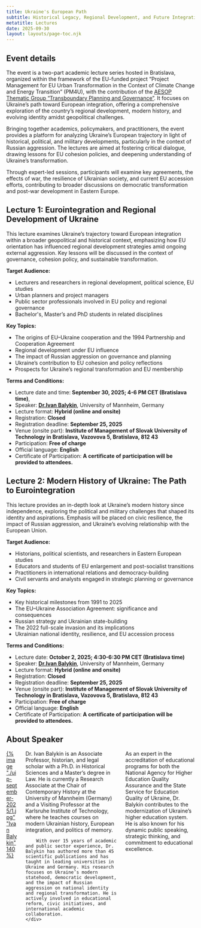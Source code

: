 ```yaml
---
title: Ukraine's European Path
subtitle: Historical Legacy, Regional Development, and Future Integration
metatitle: Lectures
date: 2025-09-30
layout: layouts/page-toc.njk
---
```


<h2 class="subtitle" id="details">Event details</h2>

The event is a two-part academic lecture series hosted in Bratislava, organized within the framework of the EU-funded project “Project Management for EU Urban Transformation in the Context of Climate Change and Energy Transition” (PM4U), with the contribution of the  <a href="https://aesop-planning.eu/thematic-groups/transboundary-planning-and-governance" target="_blank">AESOP Thematic Group “Transboundary Planning and Governance”</a>. It focuses on Ukraine’s path toward European integration, offering a comprehensive exploration of the country’s regional development, modern history, and evolving identity amidst geopolitical challenges.

Bringing together academics, policymakers, and practitioners, the event provides a platform for analyzing Ukraine’s European trajectory in light of historical, political, and military developments, particularly in the context of Russian aggression. The lectures are aimed at fostering critical dialogue, drawing lessons for EU cohesion policies, and deepening understanding of Ukraine’s transformation.

Through expert-led sessions, participants will examine key agreements, the effects of war, the resilience of Ukrainian society, and current EU accession efforts, contributing to broader discussions on democratic transformation and post-war development in Eastern Europe.

<h2 class="subtitle"id="prg-committee">Lecture 1: Eurointegration and Regional Development of Ukraine </h2>

This lecture examines Ukraine’s trajectory toward European integration within a broader geopolitical and historical context, emphasizing how EU orientation has influenced regional development strategies amid ongoing external aggression. Key lessons will be discussed in the context of governance, cohesion policy, and sustainable transformation.

**Target Audience:**
-	Lecturers and researchers in regional development, political science, EU studies
-	Urban planners and project managers
-	Public sector professionals involved in EU policy and regional governance
-	Bachelor's, Master’s and PhD students in related disciplines

**Key Topics:**
-	The origins of EU–Ukraine cooperation and the 1994 Partnership and Cooperation Agreement
-	Regional development under EU influence
-	The impact of Russian aggression on governance and planning
-	Ukraine’s contribution to EU cohesion and policy reflections
-	Prospects for Ukraine’s regional transformation and EU membership

**Terms and Conditions:**
- Lecture date and time: **September 30, 2025; 4-6 PM CET (Bratislava time)**, 
- Speaker: <a href="https://www.phil.uni-mannheim.de/zeitgeschichte/team/ivan-balykin/" target="_blank"> **Dr.Ivan Balykin**</a>, University of Mannheim, Germany 
- Lecture format: **Hybrid (online and onsite)**
- Registration: **Closed**
- Registration deadline: **September 25, 2025**
- Venue (onsite part): **Institute of Management of Slovak University of Technology in Bratislava, Vazovova 5, Bratislava, 812 43**
- Participation: **Free of charge**
- Official language: **English**
- Certificate of Participation: **A certificate of participation will be provided to attendees.**

<h2 class="subtitle"id="prg-committee">Lecture 2: Modern History of Ukraine: The Path to Eurointegration</h2>

This lecture provides an in-depth look at Ukraine’s modern history since independence, exploring the political and military challenges that shaped its identity and aspirations. Emphasis will be placed on civic resilience, the impact of Russian aggression, and Ukraine’s evolving relationship with the European Union.

**Target Audience:**
- Historians, political scientists, and researchers in Eastern European studies
- Educators and students of EU enlargement and post-socialist transitions
- Practitioners in international relations and democracy-building
- Civil servants and analysts engaged in strategic planning or governance

**Key Topics:**
- Key historical milestones from 1991 to 2025
- The EU–Ukraine Association Agreement: significance and consequences
- Russian strategy and Ukrainian state-building
- The 2022 full-scale invasion and its implications
- Ukrainian national identity, resilience, and EU accession process

**Terms and Conditions:**

- Lecture date: **October 2, 2025; 4:30-6:30 PM CET (Bratislava time)**
- Speaker: <a href="https://www.phil.uni-mannheim.de/zeitgeschichte/team/ivan-balykin/" target="_blank"> **Dr.Ivan Balykin**</a>, University of Mannheim, Germany 
- Lecture format: **Hybrid (online and onsite)**
- Registration: **Closed**
- Registration deadline: **September 25, 2025**
- Venue (onsite part): **Institute of Management of Slovak University of Technology in Bratislava, Vazovova 5, Bratislava, 812 43**
- Participation: **Free of charge**
- Official language: **English**
- Certificate of Participation: **A certificate of participation will be provided to attendees.**

<h2 class="subtitle"id="prg-committee">About Speaker</h2>
<div class="columns">
    <div class="column is-one-third has-text-centered">
        <a href="/images/uip-september-2025/1.jpg" target="_blank">{% image "./uip-september-2025/1.jpg" "Ivan Balykin" 140 %}</a>
    </div>
    <div class="column">
        Dr. Ivan Balykin is an Associate Professor, historian, and legal scholar with a Ph.D. in Historical Sciences and a Master’s degree in Law. He is currently a Research Associate at the Chair of Contemporary History at the University of Mannheim (Germany) and a Visiting Professor at the Karlsruhe Institute of Technology, where he teaches courses on modern Ukrainian history, European integration, and politics of memory.  
            
        With over 15 years of academic and public sector experience, Dr. Balykin has authored more than 45 scientific publications and has taught in leading universities in Ukraine and Germany. His research focuses on Ukraine’s modern statehood, democratic development, and the impact of Russian aggression on national identity and regional transformation. He is actively involved in educational reform, civic initiatives, and international academic collaboration.   
    </div>
</div>
As an expert in the accreditation of educational programs for both the National Agency for Higher Education Quality Assurance and the State Service for Education Quality of Ukraine, Dr. Balykin contributes to the modernization of Ukraine’s higher education system. He is also known for his dynamic public speaking, strategic thinking, and commitment to educational excellence.


